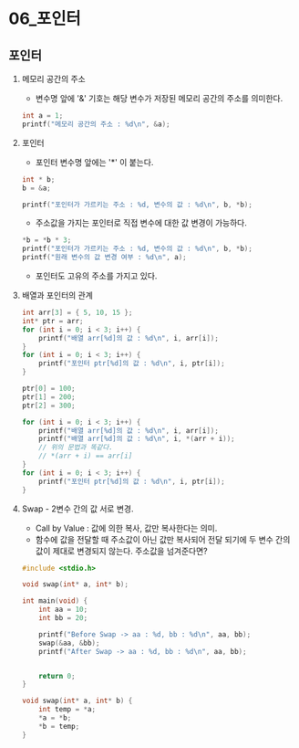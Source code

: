 06_포인터
=============

포인터
-------------
1. 메모리 공간의 주소

    * 변수명 앞에 '&' 기호는 해당 변수가 저장된 메모리 공간의 주소를 의미한다.

    ```C
    int a = 1;
    printf("메모리 공간의 주소 : %d\n", &a);
    ```

2. 포인터

    * 포인터 변수명 앞에는 '*' 이 붙는다.

    ```C
    int * b;
    b = &a;

    printf("포인터가 가르키는 주소 : %d, 변수의 값 : %d\n", b, *b);
    ```
    * 주소값을 가지는 포인터로 직접 변수에 대한 값 변경이 가능하다.

    ```C
	*b = *b * 3;
	printf("포인터가 가르키는 주소 : %d, 변수의 값 : %d\n", b, *b);
	printf("원래 변수의 값 변경 여부 : %d\n", a);
    ```

    * 포인터도 고유의 주소를 가지고 있다.

3. 배열과 포인터의 관계

    ```C
	int arr[3] = { 5, 10, 15 };
	int* ptr = arr;
	for (int i = 0; i < 3; i++) {
		printf("배열 arr[%d]의 값 : %d\n", i, arr[i]);
	}
	for (int i = 0; i < 3; i++) {
		printf("포인터 ptr[%d]의 값 : %d\n", i, ptr[i]);
	}

	ptr[0] = 100;
	ptr[1] = 200;
	ptr[2] = 300;

	for (int i = 0; i < 3; i++) {
		printf("배열 arr[%d]의 값 : %d\n", i, arr[i]);
		printf("배열 arr[%d]의 값 : %d\n", i, *(arr + i)); 
        // 위의 문법과 똑같다.
        // *(arr + i) == arr[i]
	}
	for (int i = 0; i < 3; i++) {
		printf("포인터 ptr[%d]의 값 : %d\n", i, ptr[i]);
	}
    ```

4. Swap - 2변수 간의 값 서로 변경.
    
    * Call by Value : 값에 의한 복사, 값만 복사한다는 의미.
    * 함수에 값을 전달할 때 주소값이 아닌 값만 복사되어 전달 되기에 두 변수 간의 값이 제대로 변경되지 않는다. 주소값을 넘겨준다면?
    
    ```C
    #include <stdio.h>

    void swap(int* a, int* b);

    int main(void) {
        int aa = 10;
        int bb = 20;

        printf("Before Swap -> aa : %d, bb : %d\n", aa, bb);
        swap(&aa, &bb);
        printf("After Swap -> aa : %d, bb : %d\n", aa, bb);


        return 0;
    }

    void swap(int* a, int* b) {
        int temp = *a;
        *a = *b;
        *b = temp;
    }
    ```